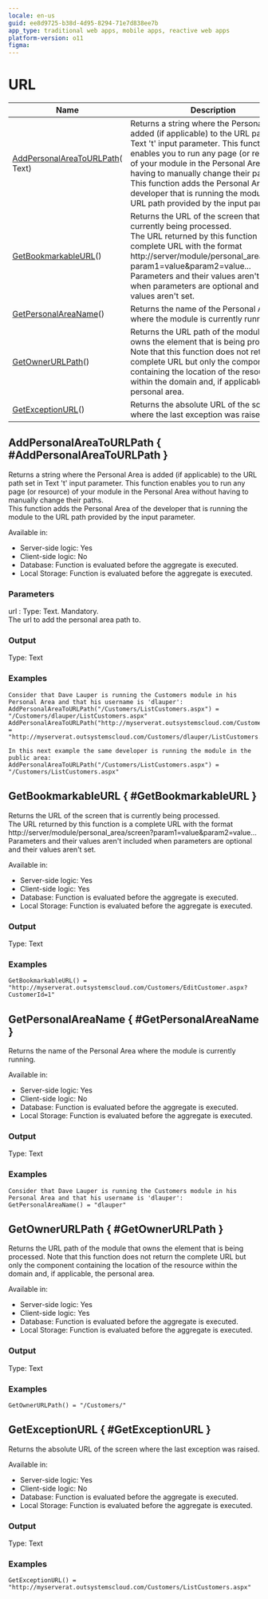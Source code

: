 ```yaml
---
locale: en-us
guid: ee8d9725-b38d-4d95-8294-71e7d838ee7b
app_type: traditional web apps, mobile apps, reactive web apps
platform-version: o11
figma:
---
```


# URL


<table markdown="1">
<thead>
<tr>
<th>Name</th>
<th>Description</th>
</tr>
</thead>
<tbody>
<tr>
<td><a href="#AddPersonalAreaToURLPath">AddPersonalAreaToURLPath</a>(&#8203;Text)</td>
<td>Returns a string where the Personal Area is added (if applicable) to the URL path set in Text 't' input parameter. This function enables you to run any page (or resource) of your module in the Personal Area without having to manually change their paths.<br/>This function adds the Personal Area of the developer that is running the module to the URL path provided by the input parameter.</td>
</tr>
<tr>
<td><a href="#GetBookmarkableURL">GetBookmarkableURL</a>()</td>
<td>Returns the URL of the screen that is currently being processed.<br/>The URL returned by this function is a complete URL with the format http://server/module/personal_area/screen?param1=value&amp;param2=value... <br/>Parameters and their values aren't included when parameters are optional and their values aren't set.</td>
</tr>
<tr>
<td><a href="#GetPersonalAreaName">GetPersonalAreaName</a>()</td>
<td>Returns the name of the Personal Area where the module is currently running.</td>
</tr>
<tr>
<td><a href="#GetOwnerURLPath">GetOwnerURLPath</a>()</td>
<td>Returns the URL path of the module that owns the element that is being processed. Note that this function does not return the complete URL but only the component containing the location of the resource within the domain and, if applicable, the personal area.</td>
</tr>
<tr>
<td><a href="#GetExceptionURL">GetExceptionURL</a>()</td>
<td>Returns the absolute URL of the screen where the last exception was raised.</td>
</tr>
</tbody>
</table>

## AddPersonalAreaToURLPath { #AddPersonalAreaToURLPath }

Returns a string where the Personal Area is added (if applicable) to the URL path set in Text 't' input parameter. This function enables you to run any page (or resource) of your module in the Personal Area without having to manually change their paths.  
This function adds the Personal Area of the developer that is running the module to the URL path provided by the input parameter.  

Available in:  

  * Server-side logic: Yes
  * Client-side logic: No
  * Database: Function is evaluated before the aggregate is executed.
  * Local Storage: Function is evaluated before the aggregate is executed.

### Parameters

url
:    Type: Text. Mandatory.  
The url to add the personal area path to.

### Output

Type: Text  

### Examples

```
Consider that Dave Lauper is running the Customers module in his Personal Area and that his username is 'dlauper':
AddPersonalAreaToURLPath("/Customers/ListCustomers.aspx") = "/Customers/dlauper/ListCustomers.aspx"
AddPersonalAreaToURLPath("http://myserverat.outsystemscloud.com/Customers/ListCustomers.aspx") = "http://myserverat.outsystemscloud.com/Customers/dlauper/ListCustomers.aspx"

In this next example the same developer is running the module in the public area:
AddPersonalAreaToURLPath("/Customers/ListCustomers.aspx") = "/Customers/ListCustomers.aspx"
```

## GetBookmarkableURL { #GetBookmarkableURL }

Returns the URL of the screen that is currently being processed.  
The URL returned by this function is a complete URL with the format http://server/module/personal_area/screen?param1=value&amp;param2=value...   
Parameters and their values aren't included when parameters are optional and their values aren't set.  

Available in:  

  * Server-side logic: Yes
  * Client-side logic: Yes
  * Database: Function is evaluated before the aggregate is executed.
  * Local Storage: Function is evaluated before the aggregate is executed.

### Output

Type: Text  

### Examples

```
GetBookmarkableURL() = "http://myserverat.outsystemscloud.com/Customers/EditCustomer.aspx?CustomerId=1"
```

## GetPersonalAreaName { #GetPersonalAreaName }

Returns the name of the Personal Area where the module is currently running.  

Available in:  

  * Server-side logic: Yes
  * Client-side logic: No
  * Database: Function is evaluated before the aggregate is executed.
  * Local Storage: Function is evaluated before the aggregate is executed.

### Output

Type: Text  

### Examples

```
Consider that Dave Lauper is running the Customers module in his Personal Area and that his username is 'dlauper':
GetPersonalAreaName() = "dlauper"
```

## GetOwnerURLPath { #GetOwnerURLPath }

Returns the URL path of the module that owns the element that is being processed. Note that this function does not return the complete URL but only the component containing the location of the resource within the domain and, if applicable, the personal area.  

Available in:  

  * Server-side logic: Yes
  * Client-side logic: Yes
  * Database: Function is evaluated before the aggregate is executed.
  * Local Storage: Function is evaluated before the aggregate is executed.

### Output

Type: Text  

### Examples

```
GetOwnerURLPath() = "/Customers/"
```

## GetExceptionURL { #GetExceptionURL }

Returns the absolute URL of the screen where the last exception was raised.  

Available in:  

  * Server-side logic: Yes
  * Client-side logic: No
  * Database: Function is evaluated before the aggregate is executed.
  * Local Storage: Function is evaluated before the aggregate is executed.

### Output

Type: Text  

### Examples

```
GetExceptionURL() = "http://myserverat.outsystemscloud.com/Customers/ListCustomers.aspx"
```

